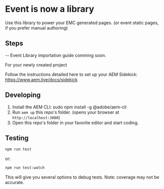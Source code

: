 # Event is now a library
Use this library to power your EMC generated pages. (or event static pages, if you prefer manual authoring)

## Steps

-- Event Library importation guide comming soon.

For your newly created project

Follow the instructions detailed here to set up your AEM Sidekick:
https://www.aem.live/docs/sidekick

## Developing
1. Install the AEM CLI: sudo npm install -g @adobe/aem-cli
1. Run `aem up` this repo's folder. (opens your browser at `http://localhost:3000`)
1. Open this repo's folder in your favorite editor and start coding.

## Testing
```sh
npm run test
```
or:
```sh
npm run test:watch
```
This will give you several options to debug tests. Note: coverage may not be accurate.
